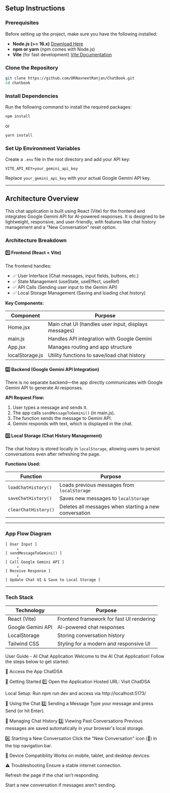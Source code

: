 

## Setup Instructions

### Prerequisites

Before setting up the project, make sure you have the following installed:

- **Node.js (>= 16.x)** [Download Here](https://nodejs.org/)
- **npm or yarn** (npm comes with Node.js)
- **Vite** (for fast development) [Vite Documentation](https://vitejs.dev/)

### Clone the Repository

```sh
git clone https://github.com/ORNavneetRanjan/ChatBook.git
cd chatbook
```

### Install Dependencies

Run the following command to install the required packages:

```sh
npm install
```

or

```sh
yarn install
```

### Set Up Environment Variables

Create a `.env` file in the root directory and add your API key:

```env
VITE_API_KEY=your_gemini_api_key
```

Replace `your_gemini_api_key` with your actual Google Gemini API key.

---

## Architecture Overview

This chat application is built using React (Vite) for the frontend and integrates Google Gemini API for AI-powered responses. It is designed to be lightweight, responsive, and user-friendly, with features like chat history management and a "New Conversation" reset option.

### Architecture Breakdown

#### 1️⃣ Frontend (React + Vite)

The frontend handles:
- ✅ User Interface (Chat messages, input fields, buttons, etc.)
- ✅ State Management (useState, useEffect, useRef)
- ✅ API Calls (Sending user input to the Gemini API)
- ✅ Local Storage Management (Saving and loading chat history)

**Key Components:**

| Component      | Purpose                                       |
|----------------|-----------------------------------------------|
| Home.jsx       | Main chat UI (handles user input, displays messages) |
| main.js        | Handles API integration with Google Gemini    |
| App.jsx        | Manages routing and app structure             |
| localStorage.js| Utility functions to save/load chat history   |

#### 2️⃣ Backend (Google Gemini API Integration)

There is no separate backend—the app directly communicates with Google Gemini API to generate AI responses.

**API Request Flow:**

1. User types a message and sends it.
2. The app calls `sendMessageToGemini()` (in main.js).
3. The function sends the message to Gemini API.
4. Gemini responds with text, which is displayed in the chat.

#### 3️⃣ Local Storage (Chat History Management)

The chat history is stored locally in `localStorage`, allowing users to persist conversations even after refreshing the page.

**Functions Used:**

| Function          | Purpose                            |
|-------------------|------------------------------------|
| `loadChatHistory()`| Loads previous messages from `localStorage` |
| `saveChatHistory()`| Saves new messages to `localStorage` |
| `clearChatHistory()`| Deletes all messages when starting a new conversation |

---

### App Flow Diagram

```plaintext
[ User Input ]  
     ↓  
[ sendMessageToGemini() ]  
     ↓  
[ Call Google Gemini API ]  
     ↓  
[ Receive Response ]  
     ↓  
[ Update Chat UI & Save to Local Storage ]  
```

---

### Tech Stack

| Technology          | Purpose                                    |
|---------------------|--------------------------------------------|
| React (Vite)        | Frontend framework for fast UI rendering  |
| Google Gemini API   | AI-powered chat responses                 |
| LocalStorage        | Storing conversation history              |
| Tailwind CSS        | Styling for a modern and responsive UI    |


User Guide - AI Chat Application
Welcome to the AI Chat Application! Follow the steps below to get started:

🔗 Access the App
ChatDSA

🚀 Getting Started
1️⃣ Open the Application
Hosted URL: Visit ChatDSA

Local Setup: Run npm run dev and access via http://localhost:5173/

💬 Using the Chat
2️⃣ Sending a Message
Type your message and press Send (or hit Enter).

📜 Managing Chat History
3️⃣ Viewing Past Conversations
Previous messages are saved automatically in your browser's local storage.

4️⃣ Starting a New Conversation
Click the "New Conversation" icon (📄) in the top navigation bar.

📱 Device Compatibility
Works on mobile, tablet, and desktop devices.

⚠️ Troubleshooting
Ensure a stable internet connection.

Refresh the page if the chat isn’t responding.

Start a new conversation if messages aren’t sending.
